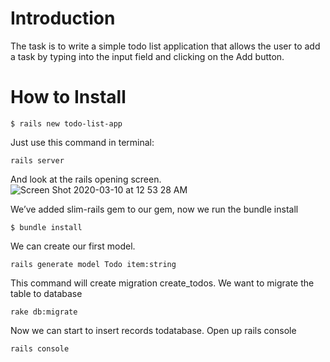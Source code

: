 # Introduction
The task is to write a simple todo list application that allows
the user to add a task by typing into the input field and clicking on the Add button.

# How to Install
```
$ rails new todo-list-app
```
Just use this command in terminal:
```
rails server
```
And look at the rails opening screen.
![Screen Shot 2020-03-10 at 12 53 28 AM](https://user-images.githubusercontent.com/50501566/76280889-c25a3000-6269-11ea-9e19-bf32cbc9320d.png)

We’ve added slim-rails gem to our gem, now we run the bundle install
```
$ bundle install
```
We can create our first model.
```
rails generate model Todo item:string
```
This command will create migration create_todos. We want to migrate the table to database
```
rake db:migrate
```
Now we can start to insert records todatabase.
Open up rails console
```
rails console
```

